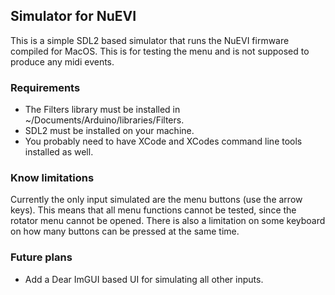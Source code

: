 ## Simulator for NuEVI

This is a simple SDL2 based simulator that runs the NuEVI firmware compiled for MacOS. This is for testing the menu and is not supposed to produce any midi events.

### Requirements

 * The Filters library must be installed in ~/Documents/Arduino/libraries/Filters.
 * SDL2 must be installed on your machine.
 * You probably need to have XCode and XCodes command line tools installed as well.


### Know limitations

Currently the only input simulated are the menu buttons (use the arrow keys). This means that all menu functions cannot be tested, since the rotator menu cannot be opened. There is also a limitation on some keyboard on how many buttons can be pressed at the same time.


### Future plans

 * Add a Dear ImGUI based UI for simulating all other inputs.